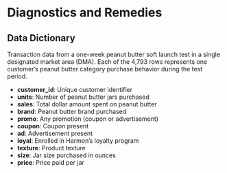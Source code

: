 # Diagnostics and Remedies


## Data Dictionary

Transaction data from a one-week peanut butter soft launch test in a
single designated market area (DMA). Each of the 4,793 rows represents
one customer’s peanut butter category purchase behavior during the test
period.

- **customer_id**: Unique customer identifier
- **units**: Number of peanut butter jars purchased
- **sales**: Total dollar amount spent on peanut butter
- **brand**: Peanut butter brand purchased
- **promo**: Any promotion (coupon or advertisement)
- **coupon**: Coupon present
- **ad**: Advertisement present
- **loyal**: Enrolled in Harmon’s loyalty program
- **texture**: Product texture
- **size**: Jar size purchased in ounces
- **price**: Price paid per jar
